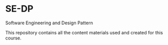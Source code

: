 # SE-DP
Software Engineering and Design Pattern

This repository contains all the content materials used and created for this course.
